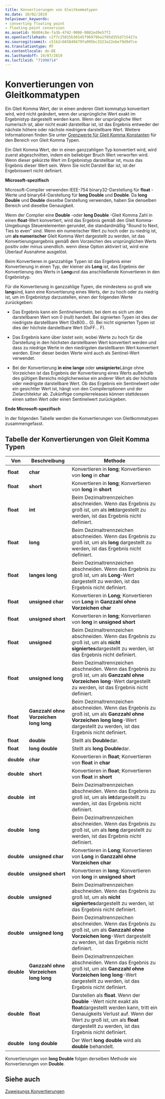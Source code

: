 ```yaml
---
title: Konvertierungen von Gleitkommatypen
ms.date: 10/02/2019
helpviewer_keywords:
- converting floating point
- floating-point conversion
ms.assetid: 96804c8e-fa3b-4742-9006-0082ed9e57f2
ms.openlocfilehash: c2f7c25015b36545f969796a1f85d355d715427a
ms.sourcegitcommit: c51b2c665849479fa995bc3323a22ebe79d9d7ce
ms.translationtype: MT
ms.contentlocale: de-DE
ms.lasthandoff: 10/07/2019
ms.locfileid: "71998714"
---
```

# <a name="conversions-from-floating-point-types"></a>Konvertierungen von Gleitkommatypen

Ein Gleit Komma Wert, der in einen anderen Gleit kommatyp konvertiert wird, wird nicht geändert, wenn der ursprüngliche Wert exakt im Ergebnistyp dargestellt werden kann. Wenn der ursprüngliche Wert numerisch ist, aber nicht exakt darstellbar ist, ist das Ergebnis entweder der nächste höhere oder nächste niedrigere darstellbare Wert. Weitere Informationen finden Sie unter [Grenzwerte für Gleit Komma Konstanten](../c-language/limits-on-floating-point-constants.md) für den Bereich von Gleit Komma Typen.

Ein Gleit Komma Wert, der in einen ganzzahligen Typ konvertiert wird, wird zuerst abgeschnitten, indem ein beliebiger Bruch Wert verworfen wird. Wenn dieser gekürzte Wert im Ergebnistyp darstellbar ist, muss das Ergebnis dieser Wert sein. Wenn Sie nicht Darstell Bar ist, ist der Ergebniswert nicht definiert.

**Microsoft-spezifisch**

Microsoft-Compiler verwenden IEEE-754 binary32-Darstellung für **float** -Werte und binary64-Darstellung für **long Double** und **Double**. Da **long Double** und **Double** dieselbe Darstellung verwenden, haben Sie denselben Bereich und dieselbe Genauigkeit.

Wenn der Compiler eine **Double** -oder **long Double** -Gleit Komma Zahl in einen **float**-Wert konvertiert, wird das Ergebnis gemäß den Gleit Komma-Umgebungs Steuerelementen gerundet, die standardmäßig "Round to Next, Ties to even" sind. Wenn ein numerischer Wert zu hoch oder zu niedrig ist, um **als numerischer** Gleit Komma Wert dargestellt zu werden, ist das Konvertierungsergebnis gemäß dem Vorzeichen des ursprünglichen Werts positiv oder minus unendlich. wenn diese Option aktiviert ist, wird eine Überlauf Ausnahme ausgelöst.

Beim Konvertieren in ganzzahlige Typen ist das Ergebnis einer Konvertierung in einen Typ, der kleiner als **Long** ist, das Ergebnis der Konvertierung des Werts in **Long**und das anschließende Konvertieren in den Ergebnistyp.

Für die Konvertierung in ganzzahlige Typen, die mindestens so groß wie **lang**sind, kann eine Konvertierung eines Werts, der zu hoch oder zu niedrig ist, um im Ergebnistyp darzustellen, einen der folgenden Werte zurückgeben:

- Das Ergebnis kann ein *Sentinelwert*sein, bei dem es sich um den darstellbaren Wert von 0 (null) handelt. Bei signierten Typen ist dies der niedrigste darstellbare Wert (0x800... 0). Bei nicht signierten Typen ist dies der höchste darstellbare Wert (0xFF... F).

- Das Ergebnis kann über *lastet sein,* wobei Werte zu hoch für die Darstellung in den höchsten darstellbaren Wert konvertiert werden und dass zu niedrige Werte in den niedrigsten darstellbaren Wert konvertiert werden. Einer dieser beiden Werte wird auch als Sentinel-Wert verwendet.

- Bei der Konvertierung **in eine lange** oder **unsignierte**Länge ohne Vorzeichen ist das Ergebnis der Konvertierung eines Werts außerhalb des gültigen Bereichs möglicherweise ein anderer Wert als der höchste oder niedrigste darstellbare Wert. Ob das Ergebnis ein Sentinelwert oder ein gesichtter Wert ist, hängt von den Compileroptionen und der Zielarchitektur ab. Zukünftige compilerreleases können stattdessen einen satten Wert oder einen Sentinelwert zurückgeben.

**Ende Microsoft-spezifisch**

In der folgenden Tabelle werden die Konvertierungen von Gleitkommatypen zusammengefasst.

## <a name="table-of-conversions-from-floating-point-types"></a>Tabelle der Konvertierungen von Gleit Komma Typen

|Von|Beschreibung|Methode|
|----------|--------|------------|
|**float**|**char**|Konvertieren in **long**; Konvertieren von **long** in **char**|
|**float**|**short**|Konvertieren in **long**; Konvertieren von **long** in **short**|
|**float**|**int**|Beim Dezimaltrennzeichen abschneiden. Wenn das Ergebnis zu groß ist, um als **int**dargestellt zu werden, ist das Ergebnis nicht definiert.|
|**float**|**long**|Beim Dezimaltrennzeichen abschneiden. Wenn das Ergebnis zu groß ist, um als **long** dargestellt zu werden, ist das Ergebnis nicht definiert.|
|**float**|**langes long**|Beim Dezimaltrennzeichen abschneiden. Wenn das Ergebnis zu groß ist, um als **Long**-Wert dargestellt zu werden, ist das Ergebnis nicht definiert.|
|**float**|**unsigned char**|Konvertieren in **Long**; Konvertieren von **Long** in **Ganzzahl ohne Vorzeichen char**|
|**float**|**unsigned short**|Konvertieren in **long**; Konvertieren von **long** in **unsigned short**|
|**float**|**unsigned**|Beim Dezimaltrennzeichen abschneiden. Wenn das Ergebnis zu groß ist, um als **nicht signiertes**dargestellt zu werden, ist das Ergebnis nicht definiert.|
|**float**|**unsigned long**|Beim Dezimaltrennzeichen abschneiden. Wenn das Ergebnis zu groß ist, um als **Ganzzahl ohne Vorzeichen long**-Wert dargestellt zu werden, ist das Ergebnis nicht definiert.|
|**float**|**Ganzzahl ohne Vorzeichen long long**|Beim Dezimaltrennzeichen abschneiden. Wenn das Ergebnis zu groß ist, um als **Ganzzahl ohne Vorzeichen long long**-Wert dargestellt zu werden, ist das Ergebnis nicht definiert.|
|**float**|**double**|Stellt als **Double**dar.|
|**float**|**long double**|Stellt als **long Double**dar.|
|**double**|**char**|Konvertieren in **float**; Konvertieren von **float** in **char**|
|**double**|**short**|Konvertieren in **float**; Konvertieren von **float** in **short**|
|**double**|**int**|Beim Dezimaltrennzeichen abschneiden. Wenn das Ergebnis zu groß ist, um als **int**dargestellt zu werden, ist das Ergebnis nicht definiert.|
|**double**|**long**|Beim Dezimaltrennzeichen abschneiden. Wenn das Ergebnis zu groß ist, um als **long** dargestellt zu werden, ist das Ergebnis nicht definiert.|
|**double**|**unsigned char**|Konvertieren in **Long**; Konvertieren von **Long** in **Ganzzahl ohne Vorzeichen char**|
|**double**|**unsigned short**|Konvertieren in **long**; Konvertieren von **long** in **unsigned short**|
|**double**|**unsigned**|Beim Dezimaltrennzeichen abschneiden. Wenn das Ergebnis zu groß ist, um als **nicht signiertes**dargestellt zu werden, ist das Ergebnis nicht definiert.|
|**double**|**unsigned long**|Beim Dezimaltrennzeichen abschneiden. Wenn das Ergebnis zu groß ist, um als **Ganzzahl ohne Vorzeichen long**-Wert dargestellt zu werden, ist das Ergebnis nicht definiert.|
|**double**|**Ganzzahl ohne Vorzeichen long long**|Beim Dezimaltrennzeichen abschneiden. Wenn das Ergebnis zu groß ist, um als **Ganzzahl ohne Vorzeichen long long**-Wert dargestellt zu werden, ist das Ergebnis nicht definiert.|
|**double**|**float**|Darstellen als **float**. Wenn der **Double** -Wert nicht exakt als **float**dargestellt werden kann, tritt ein Genauigkeits Verlust auf. Wenn der Wert zu groß ist, um als **float** dargestellt zu werden, ist das Ergebnis nicht definiert.|
|**double**|**long double**|Der Wert **long double** wird als **double** behandelt.|

Konvertierungen von **long Double** folgen derselben Methode wie Konvertierungen von **Double**.

## <a name="see-also"></a>Siehe auch

[Zuweisungs Konvertierungen](../c-language/assignment-conversions.md)
